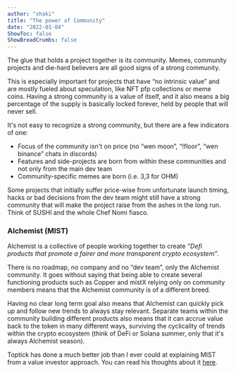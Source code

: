 ```yaml
---
author: "shaki"
title: "The power of Community"
date: "2022-01-04"
ShowToc: false
ShowBreadCrumbs: false
---
```



The glue that holds a project together is its community. Memes, community projects and die-hard believers are all good signs of a strong community. 

This is especially important for projects that have “no intrinsic value” and are mostly fueled about speculation, like NFT pfp collections or meme coins. Having a strong community is a value of itself, and it also means a big percentage of the supply is basically locked forever, held by people that will never sell.

It's not easy to recognize a strong community, but there are a few indicators of one:

*   Focus of the community isn't on price (no “wen moon”, “!floor”, “wen binance” chats in discords)
*   Features and side-projects are born from within these communities and not only from the main dev team
*   Community-specific memes are born (i.e. 3,3 for OHM)

Some projects that initially suffer price-wise from unfortunate launch timing, hacks or bad decisions from the dev team might still have a strong community that will make the project raise from the ashes in the long run. Think of SUSHI and the whole Chef Nomi fiasco.

### Alchemist (MIST)

Alchemist is a collective of people working together to create _“Defi products that promote a fairer and more transparent crypto ecosystem”_.

There is no roadmap, no company and no “dev team”, only the Alchemist community. It goes without saying that being able to create several functioning products such as Copper and mistX relying only on community members means that the Alchemist community is of a different breed.

Having no clear long term goal also means that Alchemist can quickly pick up and follow new trends to always stay relevant. Separate teams within the community building different products also means that it can accrue value back to the token in many different ways, surviving the cyclicality of trends within the crypto ecosystem (think of DeFi or Solana summer, only that it's always Alchemist season). 

Toptick has done a much better job than I ever could at explaining MIST from a value investor approach. You can read his thoughts about it [here](https://twitter.com/MidClassCapital/status/1473813156954783748).
